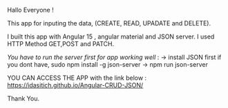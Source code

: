 Hallo Everyone !

This app for inputing the data, (CREATE, READ, UPADATE and DELETE).

I built this app with Angular 15 , angular material and JSON server.
I used HTTP Method GET,POST and PATCH.

 *You have to run the server first for app working well* :
-> install JSON first if you dont have, sudo npm install -g json-server
-> npm run json-server


YOU CAN ACCESS THE APP with the link below :
https://idasitich.github.io/Angular-CRUD-JSON/

Thank You.

